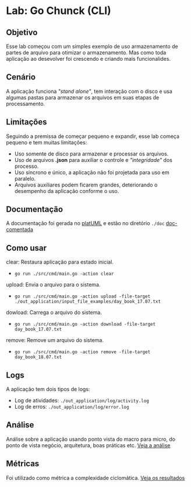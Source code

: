 # Lab: Go Chunck (CLI)

## Objetivo
Esse lab começou com um simples exemplo de uso armazenamento de partes de arquivo para otimizar o armazenamento. Mas como toda aplicação ao desevolver foi crescendo e criando mais funcionalides.

## Cenário
A aplicação funciona _"stand alone"_, tem interação com o disco e usa algumas pastas para armazenar os arquivos em suas etapas de processamento.

## Limitações
Seguindo a premissa de começar pequeno e expandir, esse lab começa pequeno e tem muitas limitações:
- Uso somente de disco para armazenar e processar os arquivos.
- Uso de arquivos **.json** para auxiliar o controle e _"integridade"_ dos processo.
- Uso síncrono e único, a aplicação não foi projetada para uso em paralelo.
- Arquivos auxiliares podem ficarem grandes, deteriorando o desempenho da aplicação conforme o uso.

## Documentação
A documentação foi gerada no [platUML](https://plantuml.com/) e estão no diretório `./doc`
[doc-comentada](./documentation.md)

## Como usar
clear: Restaura aplicação para estado inicial.
- `go run ./src/cmd/main.go -action clear`

upload: Envia o arquivo para o sistema.
- `go run ./src/cmd/main.go -action upload -file-target ./out_application/input_file_examples/day_book_17.07.txt`

dowload: Carrega o arquivo do sistema.
- `go run ./src/cmd/main.go -action download -file-target day_book_17.07.txt`

remove: Remove um arquivo do sistema.
- `go run ./src/cmd/main.go -action remove -file-target day_book_18.07.txt`

## Logs
A aplicação tem dois tipos de logs:
- Log de atividades: `./out_application/log/activity.log`
- Log de erros: `./out_application/log/error.log`

## Análise
Análise sobre a aplicação usando ponto vista do macro para micro, do ponto de vista negócio, arquitetura, boas práticas etc.
[Veja a análise](./analysis.md)

## Métricas
Foi utilizado como métrica a complexidade ciclomática. [Veja os resultados](./metrics.md)
